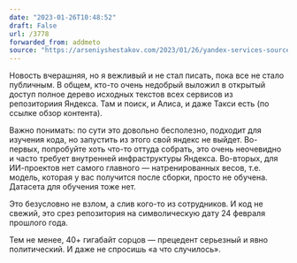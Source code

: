 ```yaml
---
date: "2023-01-26T10:48:52"
draft: False
url: /3778
forwarded_from: addmeto
source: "https://arseniyshestakov.com/2023/01/26/yandex-services-source-code-leak/"
---
```


Новость вчерашняя, но я вежливый и не стал писать, пока все не стало публичным. В общем, кто-то очень недобрый выложил в открытый доступ полное дерево исходных текстов всех сервисов из репозиториия Яндекса. Там и поиск, и Алиса, и даже Такси есть (по ссылке обзор контента).

Важно понимать: по сути это довольно бесполезно, подходит для изучения кода, но запустить из этого свой яндекс не выйдет. Во-первых, попробуйте хоть что-то оттуда собрать, это очень неочевидно и часто требует внутренней инфраструктуры Яндекса. Во-вторых, для ИИ-проектов нет самого главного — натренированных весов, т.е. модель, которая у вас получится после сборки, просто не обучена. Датасета для обучения тоже нет.

Это безусловно не взлом, а слив кого-то из сотрудников. И код не свежий, это срез репозитория на символическую дату 24 февраля прошлого года. 

Тем не менее, 40+ гигабайт сорцов — прецедент серьезный и явно политический. И даже не спросишь «а что случилось».
